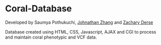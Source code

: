 # Coral-Database

Developed by Saumya Pothukuchi, [Johnathan Zhang](https://github.com/John2018330) and [Zachary Derse](https://github.com/zachderse)

Database created using HTML, CSS, Javascript, AJAX and CGI to process and maintain coral phenotypic and VCF data.

## 
